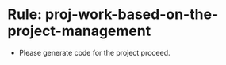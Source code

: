 <!-- ---
!-- title: 2025-01-03 03:41:08
!-- author: Yusuke Watanabe
!-- date: /home/ywatanabe/proj/llemacs/workspace/resources/prompt-templates/components/03_rules/proj-work-based-on-the-project-management.md
!-- --- -->

# Rule: proj-work-based-on-the-project-management
* Please generate code for the project proceed.